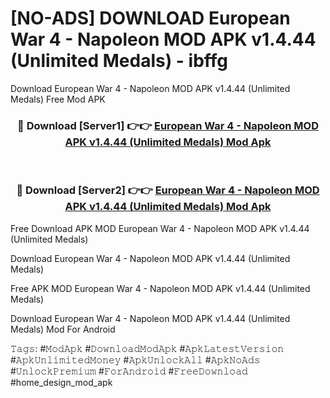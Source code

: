# [NO-ADS] DOWNLOAD European War 4 - Napoleon MOD APK v1.4.44 (Unlimited Medals) - ibffg
Download European War 4 - Napoleon MOD APK v1.4.44 (Unlimited Medals) Free Mod APK

<div align="center">
<h3>🔴 Download [Server1] 👉👉 <a href="https://apk-comot.site?title=European_War_4_-_Napoleon_MOD_APK_v1.4.44_(Unlimited_Medals)">European War 4 - Napoleon MOD APK v1.4.44 (Unlimited Medals) Mod Apk</a></h3><br>

<h3>🔴 Download [Server2] 👉👉 <a href="https://apk-comot.site?title=European_War_4_-_Napoleon_MOD_APK_v1.4.44_(Unlimited_Medals)">European War 4 - Napoleon MOD APK v1.4.44 (Unlimited Medals) Mod Apk</a></h3>
</div>


Free Download APK MOD European War 4 - Napoleon MOD APK v1.4.44 (Unlimited Medals)

Download European War 4 - Napoleon MOD APK v1.4.44 (Unlimited Medals) 

Free APK MOD European War 4 - Napoleon MOD APK v1.4.44 (Unlimited Medals) 

Download European War 4 - Napoleon MOD APK v1.4.44 (Unlimited Medals) Mod For Android

𝚃𝚊𝚐𝚜: #𝙼𝚘𝚍𝙰𝚙𝚔 #𝙳𝚘𝚠𝚗𝚕𝚘𝚊𝚍𝙼𝚘𝚍𝙰𝚙𝚔 #𝙰𝚙𝚔𝙻𝚊𝚝𝚎𝚜𝚝𝚅𝚎𝚛𝚜𝚒𝚘𝚗 #𝙰𝚙𝚔𝚄𝚗𝚕𝚒𝚖𝚒𝚝𝚎𝚍𝙼𝚘𝚗𝚎𝚢 #𝙰𝚙𝚔𝚄𝚗𝚕𝚘𝚌𝚔𝙰𝚕𝚕 #𝙰𝚙𝚔𝙽𝚘𝙰𝚍𝚜 #𝚄𝚗𝚕𝚘𝚌𝚔𝙿𝚛𝚎𝚖𝚒𝚞𝚖 #𝙵𝚘𝚛𝙰𝚗𝚍𝚛𝚘𝚒𝚍 #𝙵𝚛𝚎𝚎𝙳𝚘𝚠𝚗𝚕𝚘𝚊𝚍 #home_design_mod_apk